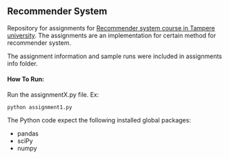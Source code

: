 ## Recommender System 
Repository for assignments for [Recommender system course in Tampere university](https://www.tuni.fi/en/students-guide/curriculum/course-units/uta-ykoodi-53272?year=2023).
The assignments are an implementation for certain method for recommender system. 

The assignment information and sample runs were included in assignments info folder.

#### How To Run:
Run the assignmentX.py file. Ex:

    python assignment1.py

The Python code expect the following installed global packages:
- pandas
- sciPy
- numpy
